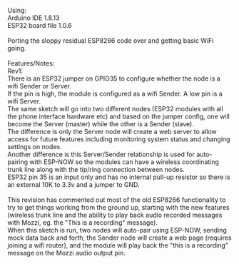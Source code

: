 Using:<br>
Arduino IDE 1.8.13<br>
ESP32 board file 1.0.6<br><br>
Porting the sloppy residual ESP8266 code over and getting basic WiFi going.<br><br>
Features/Notes:<br>
Rev1:<br>
There is an ESP32 jumper on GPIO35 to configure whether the node is a wifi Sender or Server.<br>
If the pin is high, the module is configured as a wifi Sender.  A low pin is a wifi Server.<br>
The same sketch will go into two different nodes (ESP32 modules with all the phone interface hardware etc) and based on the jumper config, one will become the Server (master) while the other is a Sender (slave).<br>
The difference is only the Server node will create a web server to allow access for future features including monitoring system status and changing settings on nodes.<br>
Another difference is this Server/Sender relationship is used for auto-pairing with ESP-NOW so the modules can have a wireless coordinating trunk line along with the tip/ring connection between nodes.<br> 
ESP32 pin 35 is an input only and has no internal pull-up resistor so there is an external 10K to 3.3v and a jumper to GND.<br><br>
This revision has commented out most of the old ESP8266 functionality to try to get things working from the ground up, starting with the new features (wireless trunk line and the ability to play back audio recorded messages with Mozzi, eg. the "This is a recording" message).<br>
When this sketch is run, two nodes will auto-pair using ESP-NOW, sending mock data back and forth, the Sender node will create a web page (requires joining a wifi router), and the module will play back the "this is a recording" message on the Mozzi audio output pin.
